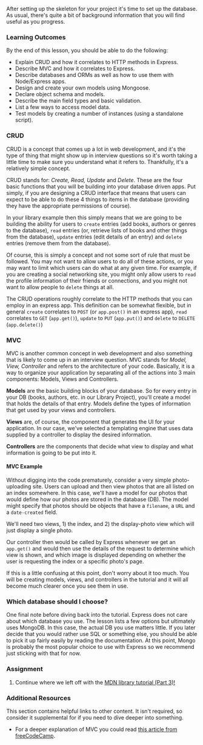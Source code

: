 After setting up the skeleton for your project it's time to set up the database.  As usual, there's quite a bit of background information that you will find useful as you progress.

### Learning Outcomes
By the end of this lesson, you should be able to do the following:

- Explain CRUD and how it correlates to HTTP methods in Express.
- Describe MVC and how it correlates to Express.
- Describe databases and ORMs as well as how to use them with Node/Express apps.
- Design and create your own models using Mongoose.
- Declare object schema and models.
- Describe the main field types and basic validation.
- List a few ways to access model data.
- Test models by creating a number of instances (using a standalone script). 

### CRUD

CRUD is a concept that comes up a lot in web development, and it's the type of thing that might show up in interview questions so it's worth taking a little time to make sure you understand what it refers to. Thankfully, it's a relatively simple concept.

CRUD stands for: _Create, Read, Update_ and _Delete_. These are the four basic functions that you will be building into your database driven apps.  Put simply, if you are designing a CRUD interface that means that users can expect to be able to do these 4 things to items in the database (providing they have the appropriate permissions of course).

In your library example then this simply means that we are going to be building the ability for users to `create` entries (add books, authors or genres to the database), `read` entries (or, retrieve lists of books and other things from the database), `update` entries (edit details of an entry) and `delete` entries (remove them from the database).

Of course, this is simply a concept and not some sort of rule that must be followed.  You may not want to allow users to do all of these actions, or you may want to limit which users can do what at any given time.  For example, if you are creating a social networking site, you might only allow users to `read` the profile information of their friends or connections, and you might not want to allow people to `delete` things at all.

The CRUD operations roughly correlate to the HTTP methods that you can employ in an express app.  This definition can be somewhat flexible, but in general `create` correlates to `POST` (or `app.post()` in an express app), `read` correlates to `GET` (`app.get()`), `update` to `PUT` (`app.put()`) and `delete` to `DELETE` (`app.delete()`)


### MVC

MVC is another common concept in web development and also something that is likely to come up in an interview question.  MVC stands for _Model, View, Controller_ and refers to the architecture of your code. Basically, it is a way to organize your application by separating all of the actions into 3 main components: Models, Views and Controllers.

**Models** are the basic building blocks of your database. So for every entry in your DB (books, authors, etc. in our Library Project), you'll create a model that holds the details of that entry. Models define the types of information that get used by your views and controllers.

**Views** are, of course, the component that generates the UI for your application.  In our case, we've selected a templating engine that uses data supplied by a controller to display the desired information.

**Controllers** are the components that decide what view to display and what information is going to be put into it.

#### MVC Example

Without digging into the code prematurely, consider a very simple photo-uploading site. Users can upload and then view photos that are all listed on an index somewhere.  In this case, we'll have a model for our photos that would define how our photos are stored in the database (DB).  The model might specify that photos should be objects that have a `filename`, a `URL` and a `date-created` field.

We'll need two views, 1) the index, and 2) the display-photo view which will just display a single photo.

Our controller then would be called by Express whenever we get an `app.get()` and would then use the details of the request to determine which view is shown, and which image is displayed depending on whether the user is requesting the index or a specific photo's page.

If this is a little confusing at this point, don't worry about it too much.  You will be creating models, views, and controllers in the tutorial and it will all become much clearer once you see them in use.

### Which database should I choose?

One final note before diving back into the tutorial.  Express does not care about which database you use.  The lesson lists a few options but ultimately uses MongoDB. In this case, the actual DB you use matters little.  If you later decide that you would rather use SQL or something else, you should be able to pick it up fairly easily by reading the documentation. At this point, Mongo is probably the most popular choice to use with Express so we recommend just sticking with that for now.


### Assignment

<div class="lesson-content__panel" markdown="1">

1. Continue where we left off with the [MDN library tutorial (Part 3)!](https://developer.mozilla.org/en-US/docs/Learn/Server-side/Express_Nodejs/mongoose)
</div>

### Additional Resources
This section contains helpful links to other content. It isn't required, so consider it supplemental for if you need to dive deeper into something.

- For a deeper explanation of MVC you could read [this article from freeCodeCamp](https://medium.freecodecamp.org/simplified-explanation-to-mvc-5d307796df30).
